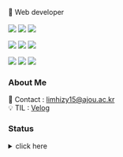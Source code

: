 🚩 Web developer
<br/>
<br/>
<img src="https://img.shields.io/badge/C-A8B9CC?style=flat-square&logo=c&logoColor=black"/></a>
<img src="https://img.shields.io/badge/Python-3776AB?style=flat-square&logo=python&logoColor=white"/></a>
<img src="https://img.shields.io/badge/JavaScript-F7DF1E?style=flat-square&logo=JavaScript&logoColor=black"/></a>

<img src="https://img.shields.io/badge/HTML-E34F26?style=flat-square&logo=html5&logoColor=white"/></a>
<img src="https://img.shields.io/badge/CSS-1572B6?style=flat-square&logo=css3&logoColor=white"/></a>
<img src="https://img.shields.io/badge/React-61DAFB?style=flat-square&logo=React&logoColor=black"/></a>

<img src="https://img.shields.io/badge/Node.js-339933?style=flat-square&logo=nodedotjs&logoColor=white"/></a>
<img src="https://img.shields.io/badge/Express.js-000000?style=flat-square&logo=express&logoColor=white"/></a>
<img src="https://img.shields.io/badge/MySQL-4479A1?style=flat-square&logo=mysql&logoColor=black"/></a>

### About Me

💌 Contact : limhizy15@ajou.ac.kr <br>
💡 TIL : [Velog](https://velog.io/@limhizy15)


### Status
<details>
<summary>click here</summary>
<div markdown="1">

[![Top Langs](https://github-readme-stats.vercel.app/api/top-langs/?username=limhizy15&layout=compact&hide=Visual%20Basic)](https://github.com/anuraghazra/github-readme-stats)
[![Solved.ac프로필](http://mazassumnida.wtf/api/generate_badge?boj=limhizy15)](https://solved.ac/limhizy15)

</div>
</details>





